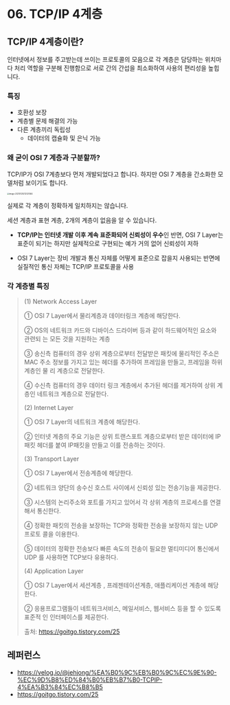# 06. TCP/IP 4계층

## TCP/IP 4계층이란?

인터넷에서 정보를 주고받는데 쓰이는 프로토콜의 모음으로 
각 계층은 담당하는 위치마다 처리 역할을 구분해 진행함으로 서로 간의 간섭을 최소화하여 사용의 편리성을 높힙니다.

### 특징

- 호환성 보장
- 계층별 문제 해결의 가능
- 다른 계층끼리 독립성
  - 데이터의 캡슐화 및 은닉 가능





### 왜 굳이 OSI 7 계층과 구분할까?

TCP/IP가 OSI 7계층보다 먼저 개발되었다고 합니다. 하지만 OSI 7 계층을 간소화한 모델처럼 보이기도 합니다.

<img src="/Users/chulheelee/Repository/CS_STUDY/chulhee/assets/network/06_tcp_ip.png" alt="image-20210129212531066" style="zoom:30%;" />

실제로 각 계층이 정확하게 일치하지는 않습니다.

세션 계층과 표현 계층, 2개의 계층이 없음을 알 수 있습니다.



- **TCP/IP는 인터넷 개발 이후 계속 표준화되어 신뢰성이 우수**인 반면, 
  OSI 7 Layer는 표준이 되기는 하지만 실제적으로 구현되는 예가 거의 없어 신뢰성이 저하

- OSI 7 Layer는 장비 개발과 통신 자체를 어떻게 표준으로 잡을지 사용되는 반면에 
  실질적인 통신 자체는 TCP/IP 프로토콜을 사용



### 각 계층별 특징

> (1) Network Access Layer
>
> ① OSI 7 Layer에서 물리계층과 데이터링크 계층에 해당한다.
>
> ② OS의 네트워크 카드와 디바이스 드라이버 등과 같이 하드웨어적인 요소와 관련되 는 모든 것을 지원하는 계층
>
> ③ 송신측 컴퓨터의 경우 상위 계층으로부터 전달받은 패킷에 물리적인 주소은 MAC 주소 정보를 가지고 있는 헤더를 추가하여 프레임을 만들고, 프레임을 하위계층인 물 리 계층으로 전달한다.
>
> ④ 수신측 컴퓨터의 경우 데이터 링크 계층에서 추가된 헤더를 제거하여 상위 계층인 네트워크 계층으로 전달한다.
>
>  
>
> (2) Internet Layer
>
> ① OSI 7 Layer의 네트워크 계층에 해당한다.
>
> ② 인터넷 계층의 주요 기능은 상위 트랜스포트 계층으로부터 받은 데이터에 IP패킷 헤더를 붙여 IP패킷을 만들고 이를 전송하는 것이다.
>
> 
>
> (3) Transport Layer
>
> ① OSI 7 Layer에서 전송계층에 해당한다.
>
> ② 네트워크 양단의 송수신 호스트 사이에서 신뢰성 있는 전송기능을 제공한다.
>
> ③ 시스템의 논리주소와 포트를 가지고 있어서 각 상위 계층의 프로세스를 연결해서 통신한다.
>
> ④ 정확한 패킷의 전송을 보장하는 TCP와 정확한 전송을 보장하지 않는 UDP 프로토 콜을 이용한다.
>
> ⑤ 데이터의 정확한 전송보다 빠른 속도의 전송이 필요한 멀티미디어 통신에서 UDP 를 사용하면 TCP보다 유용하다.
>
>  
>
> (4) Application Layer
>
> ① OSI 7 Layer에서 세션계층 , 프레젠테이션계층, 애플리케이션 계층에 해당한다.
>
> ② 응용프로그램들이 네트워크서비스, 메일서비스, 웹서비스 등을 할 수 있도록 표준적 인 인터페이스를 제공한다.
>
> 
>
> 출처: https://goitgo.tistory.com/25



## 레퍼런스

- https://velog.io/@jehjong/%EA%B0%9C%EB%B0%9C%EC%9E%90-%EC%9D%B8%ED%84%B0%EB%B7%B0-TCPIP-4%EA%B3%84%EC%B8%B5
- https://goitgo.tistory.com/25
